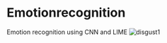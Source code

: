 # Emotionrecognition
Emotion recognition using CNN and LIME
![disgust1](https://user-images.githubusercontent.com/84711889/207401565-713f29f3-6a93-4f09-96a2-a3971493b446.jpg)
